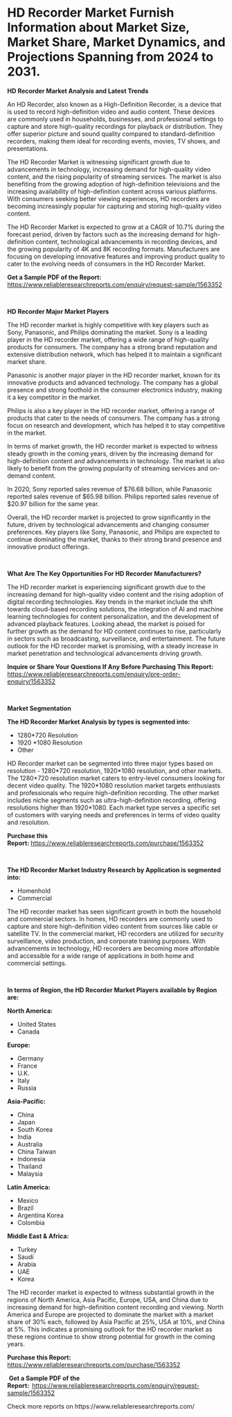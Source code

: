 <p><h1>HD Recorder Market Furnish Information about Market Size, Market Share, Market Dynamics, and Projections Spanning from 2024 to 2031.</h1></p><p><strong>HD Recorder Market Analysis and Latest Trends</strong></p>
<p><p>An HD Recorder, also known as a High-Definition Recorder, is a device that is used to record high-definition video and audio content. These devices are commonly used in households, businesses, and professional settings to capture and store high-quality recordings for playback or distribution. They offer superior picture and sound quality compared to standard-definition recorders, making them ideal for recording events, movies, TV shows, and presentations.</p><p>The HD Recorder Market is witnessing significant growth due to advancements in technology, increasing demand for high-quality video content, and the rising popularity of streaming services. The market is also benefiting from the growing adoption of high-definition televisions and the increasing availability of high-definition content across various platforms. With consumers seeking better viewing experiences, HD recorders are becoming increasingly popular for capturing and storing high-quality video content.</p><p>The HD Recorder Market is expected to grow at a CAGR of 10.7% during the forecast period, driven by factors such as the increasing demand for high-definition content, technological advancements in recording devices, and the growing popularity of 4K and 8K recording formats. Manufacturers are focusing on developing innovative features and improving product quality to cater to the evolving needs of consumers in the HD Recorder Market.</p></p>
<p><strong>Get a Sample PDF of the Report:&nbsp;</strong> <a href="https://www.reliableresearchreports.com/enquiry/request-sample/1563352">https://www.reliableresearchreports.com/enquiry/request-sample/1563352</a></p>
<p>&nbsp;</p>
<p><strong>HD Recorder Major Market Players</strong></p>
<p><p>The HD recorder market is highly competitive with key players such as Sony, Panasonic, and Philips dominating the market. Sony is a leading player in the HD recorder market, offering a wide range of high-quality products for consumers. The company has a strong brand reputation and extensive distribution network, which has helped it to maintain a significant market share.</p><p>Panasonic is another major player in the HD recorder market, known for its innovative products and advanced technology. The company has a global presence and strong foothold in the consumer electronics industry, making it a key competitor in the market.</p><p>Philips is also a key player in the HD recorder market, offering a range of products that cater to the needs of consumers. The company has a strong focus on research and development, which has helped it to stay competitive in the market.</p><p>In terms of market growth, the HD recorder market is expected to witness steady growth in the coming years, driven by the increasing demand for high-definition content and advancements in technology. The market is also likely to benefit from the growing popularity of streaming services and on-demand content.</p><p>In 2020, Sony reported sales revenue of $76.68 billion, while Panasonic reported sales revenue of $65.98 billion. Philips reported sales revenue of $20.97 billion for the same year.</p><p>Overall, the HD recorder market is projected to grow significantly in the future, driven by technological advancements and changing consumer preferences. Key players like Sony, Panasonic, and Philips are expected to continue dominating the market, thanks to their strong brand presence and innovative product offerings.</p></p>
<p>&nbsp;</p>
<p><strong>What Are The Key Opportunities For HD Recorder Manufacturers?</strong></p>
<p><p>The HD recorder market is experiencing significant growth due to the increasing demand for high-quality video content and the rising adoption of digital recording technologies. Key trends in the market include the shift towards cloud-based recording solutions, the integration of AI and machine learning technologies for content personalization, and the development of advanced playback features. Looking ahead, the market is poised for further growth as the demand for HD content continues to rise, particularly in sectors such as broadcasting, surveillance, and entertainment. The future outlook for the HD recorder market is promising, with a steady increase in market penetration and technological advancements driving growth.</p></p>
<p><strong>Inquire or Share Your Questions If Any Before Purchasing This Report:</strong> <a href="https://www.reliableresearchreports.com/enquiry/pre-order-enquiry/1563352">https://www.reliableresearchreports.com/enquiry/pre-order-enquiry/1563352</a></p>
<p>&nbsp;</p>
<p><strong>Market Segmentation</strong></p>
<p><strong>The HD Recorder Market Analysis by types is segmented into:</strong></p>
<p><ul><li>1280*720 Resolution</li><li>1920 *1080 Resolution</li><li>Other</li></ul></p>
<p><p>HD Recorder market can be segmented into three major types based on resolution - 1280*720 resolution, 1920*1080 resolution, and other markets. The 1280*720 resolution market caters to entry-level consumers looking for decent video quality. The 1920*1080 resolution market targets enthusiasts and professionals who require high-definition recording. The other market includes niche segments such as ultra-high-definition recording, offering resolutions higher than 1920*1080. Each market type serves a specific set of customers with varying needs and preferences in terms of video quality and resolution.</p></p>
<p><strong>Purchase this Report:&nbsp;</strong><a href="https://www.reliableresearchreports.com/purchase/1563352">https://www.reliableresearchreports.com/purchase/1563352</a></p>
<p>&nbsp;</p>
<p><strong>The HD Recorder Market Industry Research by Application is segmented into:</strong></p>
<p><ul><li>Homenhold</li><li>Commercial</li></ul></p>
<p><p>The HD recorder market has seen significant growth in both the household and commercial sectors. In homes, HD recorders are commonly used to capture and store high-definition video content from sources like cable or satellite TV. In the commercial market, HD recorders are utilized for security surveillance, video production, and corporate training purposes. With advancements in technology, HD recorders are becoming more affordable and accessible for a wide range of applications in both home and commercial settings.</p></p>
<p>&nbsp;</p>
<p><strong>In terms of Region, the HD Recorder Market Players available by Region are:</strong></p>
<p>
    <p> <strong> North America: </strong>
        <ul>
            <li>United States</li>
            <li>Canada</li>
        </ul>
        </p> 
    <p> <strong> Europe: </strong>
        <ul>
            <li>Germany</li>
            <li>France</li>
            <li>U.K.</li>
            <li>Italy</li>
            <li>Russia</li>
        </ul>
        </p> 
    <p> <strong> Asia-Pacific: </strong>
        <ul>
            <li>China</li>
            <li>Japan</li>
            <li>South Korea</li>
            <li>India</li>
            <li>Australia</li>
            <li>China Taiwan</li>
            <li>Indonesia</li>
            <li>Thailand</li>
            <li>Malaysia</li>
        </ul>
        </p> 
    <p> <strong> Latin America: </strong>
        <ul>
            <li>Mexico</li>
            <li>Brazil</li>
            <li>Argentina Korea</li>
            <li>Colombia</li>
        </ul>
        </p> 
    <p> <strong> Middle East & Africa: </strong>
        <ul>
            <li>Turkey</li>
            <li>Saudi</li>
            <li>Arabia</li>
            <li>UAE</li>
            <li>Korea</li>
        </ul>
    </p>
    </p>
<p><p>The HD recorder market is expected to witness substantial growth in the regions of North America, Asia Pacific, Europe, USA, and China due to increasing demand for high-definition content recording and viewing. North America and Europe are projected to dominate the market with a market share of 30% each, followed by Asia Pacific at 25%, USA at 10%, and China at 5%. This indicates a promising outlook for the HD recorder market as these regions continue to show strong potential for growth in the coming years.</p></p>
<p><strong>Purchase this Report: </strong><a href="https://www.reliableresearchreports.com/purchase/1563352">https://www.reliableresearchreports.com/purchase/1563352</a></p>
<p>&nbsp;<strong>Get a Sample PDF of the Report:&nbsp;&nbsp;</strong><a href="https://www.reliableresearchreports.com/enquiry/request-sample/1563352">https://www.reliableresearchreports.com/enquiry/request-sample/1563352</a></p>
<p><strong></strong></p>
<p>Check more reports on https://www.reliableresearchreports.com/</p>